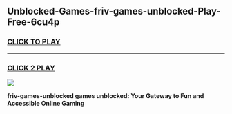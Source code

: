 
## Unblocked-Games-friv-games-unblocked-Play-Free-6cu4p
<h3>
<a href="https://premium76.site?title=friv-games-unblocked&ref=10A">CLICK TO PLAY</a></h3>
<hr>

<h3>
<a href="https://premium76.site?title=friv-games-unblocked&ref=10A">CLICK 2 PLAY</a>
  
</h3>

<a href="https://premium76.site?title=friv-games-unblocked&ref=10A"><img src="https://clearcache.store/games.png"></a>


**friv-games-unblocked games unblocked: Your Gateway to Fun and Accessible Online Gaming**
